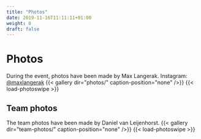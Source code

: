 ```yaml
---
title: "Photos"
date: 2019-11-16T11:11:11+01:00
weight: 8
draft: false
---
```

# Photos
During the event, photos have been made by Max Langerak. Instagram: <a target="_blank" href="https://www.instagram.com/maxlangerak/">@maxlangerak</a>
{{< gallery dir="photos/" caption-position="none" />}} {{< load-photoswipe >}}

## Team photos
The team photos have been made by Daniel van Leijenhorst.
{{< gallery dir="team-photos/" caption-position="none" />}} {{< load-photoswipe >}}
